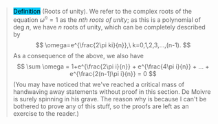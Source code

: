 > <span style="background-color: #03cafc; color: black;">Definition</span> (Roots of unity). We refer to the complex roots of the equation $\omega^n=1$ as the *nth roots of unity*; as this is a polynomial of deg $n$, we have $n$ roots of unity, which can be completely described by 
$$
\omega=e^{\frac{2\pi ki}{n}},\ k=0,1,2,3,...,(n-1).
$$
> As a consequence of the above, we also have 
$$
        \sum \omega = 1+e^{\frac{2\pi i}{n}} + e^{\frac{4\pi i}{n}} + ... + e^{\frac{2(n-1)\pi i}{n}} = 0
$$
>  (You may have noticed that we've reached a critical mass of handwaving away statements without proof in this section. De Moivre is surely spinning in his grave. The reason why is because I can't be bothered to prove any of this stuff, so the proofs are left as an exercise to the reader.)


